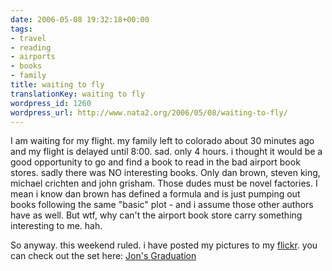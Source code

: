```yaml
---
date: 2006-05-08 19:32:18+00:00
tags:
- travel
- reading
- airports
- books
- family
title: waiting to fly
translationKey: waiting to fly
wordpress_id: 1260
wordpress_url: http://www.nata2.org/2006/05/08/waiting-to-fly/
---
```


I am waiting for my flight. my family left to colorado about 30 minutes ago and my flight is delayed until 8:00. sad. only 4 hours. i thought it would be a good opportunity to go and find a book to read in the bad airport book stores. sadly there was NO interesting books. Only dan brown, steven king, michael crichten and john grisham. Those dudes must be novel factories. I mean i know dan brown has defined a formula and is just pumping out books following the same "basic" plot - and i assume those other authors have as well. But wtf, why can't the airport book store carry something interesting to me. hah.

So anyway. this weekend ruled. i have posted my pictures to my <a href="http://flickr.com/photos/natatwo/">flickr</a>. you can check out the set here: <a href="http://flickr.com/photos/natatwo/sets/72057594129393809/">Jon's Graduation</a>